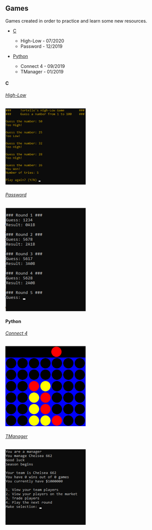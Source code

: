 <!-- Pedro Tortello jul/2020 -->
## Games
Games created in order to practice and learn some new resources.

- [C](#c)
  - High-Low - 07/2020
  - Password - 12/2019

- [Python](#python)
  - Connect 4 - 09/2019
  - TManager - 01/2019

#### C
###### [High-Low](https://github.com/PTortello/Games/tree/master/High-Low)

<img src="/High-Low/highlow.png" alt="image" width="250"/>

###### [Password](https://github.com/PTortello/Games/tree/master/Password)

<img src="/Password/password.png" alt="image" width="250"/>
&nbsp  

#### Python
###### [Connect 4](https://github.com/PTortello/Games/tree/master/Connect4)

<img src="/Connect4/connect4.png" alt="image" width="250"/>

###### [TManager](https://github.com/PTortello/Games/tree/master/TManager)

<img src="/TManager/tmanager.png" alt="image" width="250"/>
